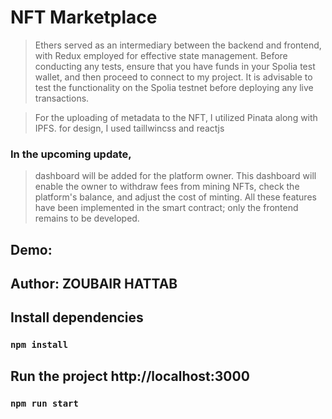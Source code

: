 # NFT Marketplace

> Ethers served as an intermediary between the backend and frontend, with Redux employed for effective state management.
> Before conducting any tests, ensure that you have funds in your Spolia test wallet, and then proceed to connect to my project.
> It is advisable to test the functionality on the Spolia testnet before deploying any live transactions.

> For the uploading of metadata to the NFT, I utilized Pinata along with IPFS.
> for design, I used taillwincss and reactjs

### In the upcoming update,

> dashboard will be added for the platform owner.
> This dashboard will enable the owner to withdraw fees from mining NFTs, check the platform's balance, and adjust the cost of minting.
> All these features have been implemented in the smart contract; only the frontend remains to be developed.

## Demo:

## Author: ZOUBAIR HATTAB

## Install dependencies

### `npm install`

## Run the project http://localhost:3000

### `npm run start`
